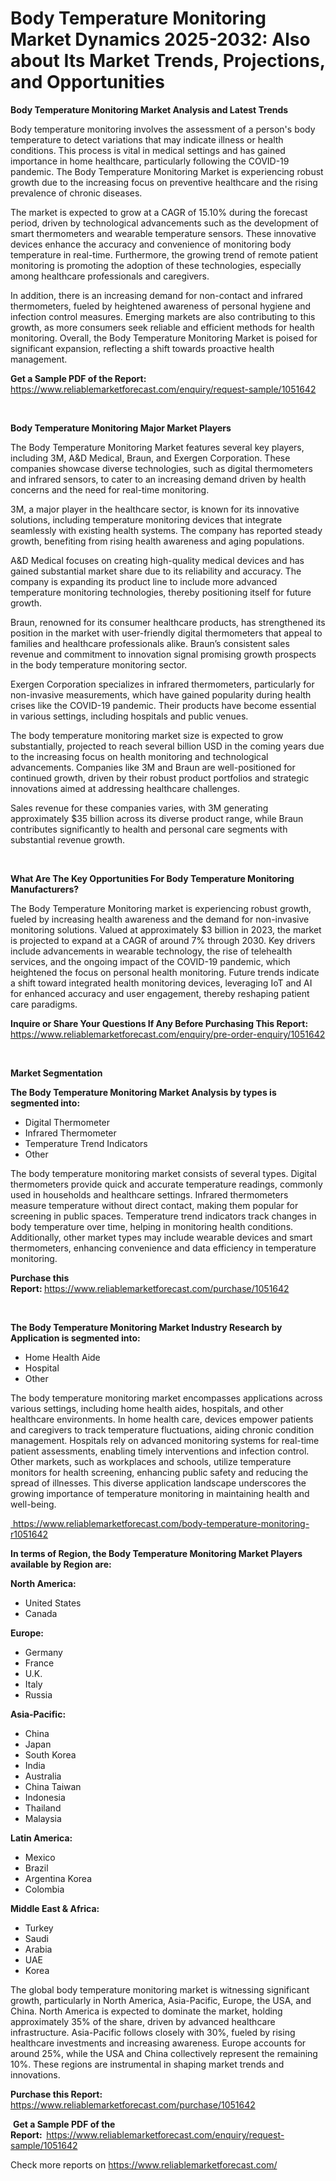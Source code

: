 <p><h1>Body Temperature Monitoring Market Dynamics 2025-2032: Also about Its Market Trends, Projections, and Opportunities</h1></p><p><strong>Body Temperature Monitoring Market Analysis and Latest Trends</strong></p>
<p><p>Body temperature monitoring involves the assessment of a person's body temperature to detect variations that may indicate illness or health conditions. This process is vital in medical settings and has gained importance in home healthcare, particularly following the COVID-19 pandemic. The Body Temperature Monitoring Market is experiencing robust growth due to the increasing focus on preventive healthcare and the rising prevalence of chronic diseases.</p><p>The market is expected to grow at a CAGR of 15.10% during the forecast period, driven by technological advancements such as the development of smart thermometers and wearable temperature sensors. These innovative devices enhance the accuracy and convenience of monitoring body temperature in real-time. Furthermore, the growing trend of remote patient monitoring is promoting the adoption of these technologies, especially among healthcare professionals and caregivers.</p><p>In addition, there is an increasing demand for non-contact and infrared thermometers, fueled by heightened awareness of personal hygiene and infection control measures. Emerging markets are also contributing to this growth, as more consumers seek reliable and efficient methods for health monitoring. Overall, the Body Temperature Monitoring Market is poised for significant expansion, reflecting a shift towards proactive health management.</p></p>
<p><strong>Get a Sample PDF of the Report:&nbsp;</strong> <a href="https://www.reliablemarketforecast.com/enquiry/request-sample/1051642?utm_campaign=2884&utm_medium=2&utm_source=Github&utm_content=ia&utm_term=03032025&utm_id=body-temperature-monitoring">https://www.reliablemarketforecast.com/enquiry/request-sample/1051642</a></p>
<p>&nbsp;</p>
<p><strong>Body Temperature Monitoring Major Market Players</strong></p>
<p><p>The Body Temperature Monitoring Market features several key players, including 3M, A&D Medical, Braun, and Exergen Corporation. These companies showcase diverse technologies, such as digital thermometers and infrared sensors, to cater to an increasing demand driven by health concerns and the need for real-time monitoring.</p><p>3M, a major player in the healthcare sector, is known for its innovative solutions, including temperature monitoring devices that integrate seamlessly with existing health systems. The company has reported steady growth, benefiting from rising health awareness and aging populations. </p><p>A&D Medical focuses on creating high-quality medical devices and has gained substantial market share due to its reliability and accuracy. The company is expanding its product line to include more advanced temperature monitoring technologies, thereby positioning itself for future growth.</p><p>Braun, renowned for its consumer healthcare products, has strengthened its position in the market with user-friendly digital thermometers that appeal to families and healthcare professionals alike. Braun’s consistent sales revenue and commitment to innovation signal promising growth prospects in the body temperature monitoring sector.</p><p>Exergen Corporation specializes in infrared thermometers, particularly for non-invasive measurements, which have gained popularity during health crises like the COVID-19 pandemic. Their products have become essential in various settings, including hospitals and public venues.</p><p>The body temperature monitoring market size is expected to grow substantially, projected to reach several billion USD in the coming years due to the increasing focus on health monitoring and technological advancements. Companies like 3M and Braun are well-positioned for continued growth, driven by their robust product portfolios and strategic innovations aimed at addressing healthcare challenges. </p><p>Sales revenue for these companies varies, with 3M generating approximately $35 billion across its diverse product range, while Braun contributes significantly to health and personal care segments with substantial revenue growth.</p></p>
<p>&nbsp;</p>
<p><strong>What Are The Key Opportunities For Body Temperature Monitoring Manufacturers?</strong></p>
<p><p>The Body Temperature Monitoring market is experiencing robust growth, fueled by increasing health awareness and the demand for non-invasive monitoring solutions. Valued at approximately $3 billion in 2023, the market is projected to expand at a CAGR of around 7% through 2030. Key drivers include advancements in wearable technology, the rise of telehealth services, and the ongoing impact of the COVID-19 pandemic, which heightened the focus on personal health monitoring. Future trends indicate a shift toward integrated health monitoring devices, leveraging IoT and AI for enhanced accuracy and user engagement, thereby reshaping patient care paradigms.</p></p>
<p><strong>Inquire or Share Your Questions If Any Before Purchasing This Report:</strong> <a href="https://www.reliablemarketforecast.com/enquiry/pre-order-enquiry/1051642?utm_campaign=2884&utm_medium=2&utm_source=Github&utm_content=ia&utm_term=03032025&utm_id=body-temperature-monitoring">https://www.reliablemarketforecast.com/enquiry/pre-order-enquiry/1051642</a></p>
<p>&nbsp;</p>
<p><strong>Market Segmentation</strong></p>
<p><strong>The Body Temperature Monitoring Market Analysis by types is segmented into:</strong></p>
<p><ul><li>Digital Thermometer</li><li>Infrared Thermometer</li><li>Temperature Trend Indicators</li><li>Other</li></ul></p>
<p><p>The body temperature monitoring market consists of several types. Digital thermometers provide quick and accurate temperature readings, commonly used in households and healthcare settings. Infrared thermometers measure temperature without direct contact, making them popular for screening in public spaces. Temperature trend indicators track changes in body temperature over time, helping in monitoring health conditions. Additionally, other market types may include wearable devices and smart thermometers, enhancing convenience and data efficiency in temperature monitoring.</p></p>
<p><strong>Purchase this Report:&nbsp;</strong><a href="https://www.reliablemarketforecast.com/purchase/1051642?utm_campaign=2884&utm_medium=2&utm_source=Github&utm_content=ia&utm_term=03032025&utm_id=body-temperature-monitoring">https://www.reliablemarketforecast.com/purchase/1051642</a></p>
<p>&nbsp;</p>
<p><strong>The Body Temperature Monitoring Market Industry Research by Application is segmented into:</strong></p>
<p><ul><li>Home Health Aide</li><li>Hospital</li><li>Other</li></ul></p>
<p><p>The body temperature monitoring market encompasses applications across various settings, including home health aides, hospitals, and other healthcare environments. In home health care, devices empower patients and caregivers to track temperature fluctuations, aiding chronic condition management. Hospitals rely on advanced monitoring systems for real-time patient assessments, enabling timely interventions and infection control. Other markets, such as workplaces and schools, utilize temperature monitors for health screening, enhancing public safety and reducing the spread of illnesses. This diverse application landscape underscores the growing importance of temperature monitoring in maintaining health and well-being.</p></p>
<p><a href="https://www.reliablemarketforecast.com/body-temperature-monitoring-r1051642?utm_campaign=2884&utm_medium=2&utm_source=Github&utm_content=ia&utm_term=03032025&utm_id=body-temperature-monitoring">&nbsp;https://www.reliablemarketforecast.com/body-temperature-monitoring-r1051642</a></p>
<p><strong>In terms of Region, the Body Temperature Monitoring Market Players available by Region are:</strong></p>
<p>
    <p> <strong> North America: </strong>
        <ul>
            <li>United States</li>
            <li>Canada</li>
        </ul>
        </p> 
    <p> <strong> Europe: </strong>
        <ul>
            <li>Germany</li>
            <li>France</li>
            <li>U.K.</li>
            <li>Italy</li>
            <li>Russia</li>
        </ul>
        </p> 
    <p> <strong> Asia-Pacific: </strong>
        <ul>
            <li>China</li>
            <li>Japan</li>
            <li>South Korea</li>
            <li>India</li>
            <li>Australia</li>
            <li>China Taiwan</li>
            <li>Indonesia</li>
            <li>Thailand</li>
            <li>Malaysia</li>
        </ul>
        </p> 
    <p> <strong> Latin America: </strong>
        <ul>
            <li>Mexico</li>
            <li>Brazil</li>
            <li>Argentina Korea</li>
            <li>Colombia</li>
        </ul>
        </p> 
    <p> <strong> Middle East & Africa: </strong>
        <ul>
            <li>Turkey</li>
            <li>Saudi</li>
            <li>Arabia</li>
            <li>UAE</li>
            <li>Korea</li>
        </ul>
    </p>
    </p>
<p><p>The global body temperature monitoring market is witnessing significant growth, particularly in North America, Asia-Pacific, Europe, the USA, and China. North America is expected to dominate the market, holding approximately 35% of the share, driven by advanced healthcare infrastructure. Asia-Pacific follows closely with 30%, fueled by rising healthcare investments and increasing awareness. Europe accounts for around 25%, while the USA and China collectively represent the remaining 10%. These regions are instrumental in shaping market trends and innovations.</p></p>
<p><strong>Purchase this Report: </strong><a href="https://www.reliablemarketforecast.com/purchase/1051642?utm_campaign=2884&utm_medium=2&utm_source=Github&utm_content=ia&utm_term=03032025&utm_id=body-temperature-monitoring">https://www.reliablemarketforecast.com/purchase/1051642</a></p>
<p>&nbsp;<strong>Get a Sample PDF of the Report:&nbsp;&nbsp;</strong><a href="https://www.reliablemarketforecast.com/enquiry/request-sample/1051642?utm_campaign=2884&utm_medium=2&utm_source=Github&utm_content=ia&utm_term=03032025&utm_id=body-temperature-monitoring">https://www.reliablemarketforecast.com/enquiry/request-sample/1051642</a></p>
<p><strong></strong></p>
<p>Check more reports on <a href="https://www.reliablemarketforecast.com/?utm_campaign=2884&utm_medium=2&utm_source=Github&utm_content=ia&utm_term=03032025&utm_id=body-temperature-monitoring">https://www.reliablemarketforecast.com/</a></p>